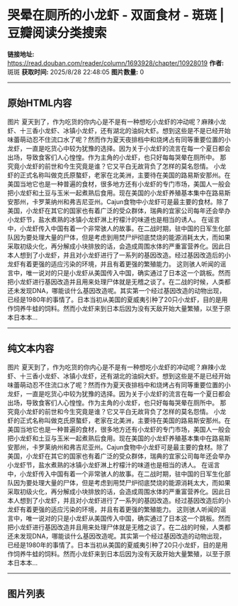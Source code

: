 # 哭晕在厕所的小龙虾 - 双面食材 - 斑斑 | 豆瓣阅读分类搜索

**链接地址:** https://read.douban.com/reader/column/1693928/chapter/10928019
**作者:** 斑斑
**获取时间:** 2025/8/28 22:48:05
**图片数量:** 0

---

## 原始HTML内容

图片
夏天到了，作为吃货的你内心是不是有一种想吃小龙虾的冲动呢？麻辣小龙虾、十三香小龙虾、冰镇小龙虾，还有湖北的油焖大虾。想到这些是不是已经开始味蕾萌动忍不住流口水了呢？然而作为夏天夜排档中和烧烤占有同等重要位置的小龙虾，一直是吃货心中较为犹豫的选择。因为关于小龙虾的流言在每一个夏日都会出场，导致食客们人心惶惶。作为主角的小龙虾，也只好每每哭晕在厕所中。
那究竟小龙虾的前世和今生究竟是谁？它又平白无故背负了怎样的莫名怨情。
小龙虾的正式名称叫做克氏原螯虾，老家在北美洲，主要待在美国的路易斯安那州。在美国当地它也是一种普遍的食材，很多地方还有小龙虾的专门市场，美国人一般会把小龙虾和土豆与玉米一起煮熟后食用。现在美国的小龙虾养殖基本集中在路易斯安那州，卡罗莱纳州和弗吉尼亚州。Cajun食物中小龙虾可是最主要的食材。除了美国，小龙虾在其它的国家也有着广泛的受众群体，瑞典的宜家公司每年还会举办小龙虾节，盐水煮熟的冰镇小龙虾淋上柠檬汁的味道也是相当的诱人。
在谣言中，小龙虾传入中国有着一个非常骇人的故事。在二战时期，驻中国的日军生化部队因为要处理大量的尸体，但是考虑到用焚尸炉彻底焚烧的能源消耗太大，而如果采取初级火化，再分解成小块排放的话，会造成周围水体的严重富营养化。因此日本人想到了小龙虾，并且对小龙虾进行了一系列的基因改造。经过基因改造后的小龙虾有着更强的适应污染的环境，并且有着更强的繁殖能力。
这则骇人听闻的谣言中，唯一说对的只是小龙虾从美国传入中国，确实通过了日本这一个跳板。然而把小龙虾进行基因改造并且用来处理尸体就是无稽之谈了。在二战的时候，人类都还未发现DNA，哪能谈什么基因改造呢。其实第一个经过基因改造的动物出现，已经是1980年的事情了。日本当初从美国的夏威夷引种了20只小龙虾，目的是用作饲养牛蛙的饲料。然而小龙虾来到日本后因为没有天敌开始大量繁殖，以至于原本日本本…

---

## 纯文本内容

图片
夏天到了，作为吃货的你内心是不是有一种想吃小龙虾的冲动呢？麻辣小龙虾、十三香小龙虾、冰镇小龙虾，还有湖北的油焖大虾。想到这些是不是已经开始味蕾萌动忍不住流口水了呢？然而作为夏天夜排档中和烧烤占有同等重要位置的小龙虾，一直是吃货心中较为犹豫的选择。因为关于小龙虾的流言在每一个夏日都会出场，导致食客们人心惶惶。作为主角的小龙虾，也只好每每哭晕在厕所中。
那究竟小龙虾的前世和今生究竟是谁？它又平白无故背负了怎样的莫名怨情。
小龙虾的正式名称叫做克氏原螯虾，老家在北美洲，主要待在美国的路易斯安那州。在美国当地它也是一种普遍的食材，很多地方还有小龙虾的专门市场，美国人一般会把小龙虾和土豆与玉米一起煮熟后食用。现在美国的小龙虾养殖基本集中在路易斯安那州，卡罗莱纳州和弗吉尼亚州。Cajun食物中小龙虾可是最主要的食材。除了美国，小龙虾在其它的国家也有着广泛的受众群体，瑞典的宜家公司每年还会举办小龙虾节，盐水煮熟的冰镇小龙虾淋上柠檬汁的味道也是相当的诱人。
在谣言中，小龙虾传入中国有着一个非常骇人的故事。在二战时期，驻中国的日军生化部队因为要处理大量的尸体，但是考虑到用焚尸炉彻底焚烧的能源消耗太大，而如果采取初级火化，再分解成小块排放的话，会造成周围水体的严重富营养化。因此日本人想到了小龙虾，并且对小龙虾进行了一系列的基因改造。经过基因改造后的小龙虾有着更强的适应污染的环境，并且有着更强的繁殖能力。
这则骇人听闻的谣言中，唯一说对的只是小龙虾从美国传入中国，确实通过了日本这一个跳板。然而把小龙虾进行基因改造并且用来处理尸体就是无稽之谈了。在二战的时候，人类都还未发现DNA，哪能谈什么基因改造呢。其实第一个经过基因改造的动物出现，已经是1980年的事情了。日本当初从美国的夏威夷引种了20只小龙虾，目的是用作饲养牛蛙的饲料。然而小龙虾来到日本后因为没有天敌开始大量繁殖，以至于原本日本本…

---

## 图片列表


